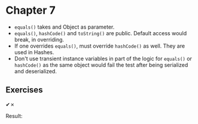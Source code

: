 Chapter 7
=========

* `equals()` takes and Object as parameter.
* `equals()`, `hashCode()` and `toString()` are public. Default access would break, in overriding.
* If one overrides `equals()`, must override `hashCode()` as well. They are used in Hashes.
* Don't use transient instance variables in part of the logic for `equals()` or `hashCode()` as the same object would fail the test after being serialized and deserialized.

Exercises
---------
✔✗

Result:
